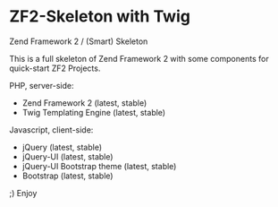 # ZF2-Skeleton with Twig
Zend Framework 2 / (Smart) Skeleton

This is a full skeleton of Zend Framework 2 with some components for quick-start ZF2 Projects.

PHP, server-side:
* Zend Framework 2 (latest, stable)
* Twig Templating Engine (latest, stable)

Javascript, client-side:
* jQuery (latest, stable)
* jQuery-UI (latest, stable)
* jQuery-UI Bootstrap theme (latest, stable)
* Bootstrap (latest, stable)


;) Enjoy
